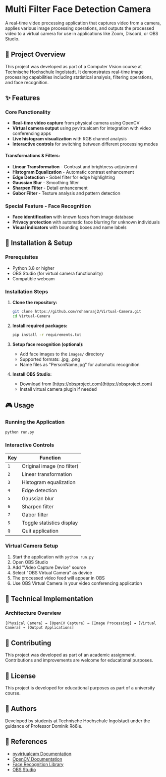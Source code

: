 # Multi Filter Face Detection Camera

A real-time video processing application that captures video from a camera, applies various image processing operations, and outputs the processed video to a virtual camera for use in applications like Zoom, Discord, or OBS Studio.

## 🎯 Project Overview

This project was developed as part of a Computer Vision course at Technische Hochschule Ingolstadt. It demonstrates real-time image processing capabilities including statistical analysis, filtering operations, and face recognition.

## ✨ Features

### Core Functionality
- **Real-time video capture** from physical camera using OpenCV
- **Virtual camera output** using pyvirtualcam for integration with video conferencing apps
- **Live histogram visualization** with RGB channel analysis
- **Interactive controls** for switching between different processing modes

#### Transformations & Filters:
- **Linear Transformation** - Contrast and brightness adjustment
- **Histogram Equalization** - Automatic contrast enhancement
- **Edge Detection** - Sobel filter for edge highlighting
- **Gaussian Blur** - Smoothing filter
- **Sharpen Filter** - Detail enhancement
- **Gabor Filter** - Texture analysis and pattern detection

### Special Feature - Face Recognition
- **Face identification** with known faces from image database
- **Privacy protection** with automatic face blurring for unknown individuals
- **Visual indicators** with bounding boxes and name labels

## 🚀 Installation & Setup

### Prerequisites
- Python 3.8 or higher
- OBS Studio (for virtual camera functionality)
- Compatible webcam

### Installation Steps

1. **Clone the repository:**
   ```bash
   git clone https://github.com/rohanraaj2/Virtual-Camera.git
   cd Virtual-Camera
   ```

2. **Install required packages:**
   ```bash
   pip install -r requirements.txt
   ```

3. **Setup face recognition (optional):**
   - Add face images to the `images/` directory
   - Supported formats: .jpg, .png
   - Name files as "PersonName.jpg" for automatic recognition

4. **Install OBS Studio:**
   - Download from [https://obsproject.com](https://obsproject.com)
   - Install virtual camera plugin if needed

## 🎮 Usage

### Running the Application

```bash
python run.py
```

### Interactive Controls

| Key | Function |
|-----|----------|
| `1` | Original image (no filter) |
| `2` | Linear transformation |
| `3` | Histogram equalization |
| `4` | Edge detection |
| `5` | Gaussian blur |
| `6` | Sharpen filter |
| `7` | Gabor filter |
| `S` | Toggle statistics display |
| `Q` | Quit application |

### Virtual Camera Setup

1. Start the application with `python run.py`
2. Open OBS Studio
3. Add "Video Capture Device" source
4. Select "OBS Virtual Camera" as device
5. The processed video feed will appear in OBS
6. Use OBS Virtual Camera in your video conferencing application

## 🔧 Technical Implementation

### Architecture Overview
```
[Physical Camera] → [OpenCV Capture] → [Image Processing] → [Virtual Camera] → [Output Applications]
```

## 🤝 Contributing

This project was developed as part of an academic assignment. Contributions and improvements are welcome for educational purposes.

## 📝 License

This project is developed for educational purposes as part of a university course.

## 👥 Authors

Developed by students at Technische Hochschule Ingolstadt under the guidance of Professor Dominik Rößle.

## 🔗 References

- [pyvirtualcam Documentation](https://github.com/letmaik/pyvirtualcam)
- [OpenCV Documentation](https://docs.opencv.org/)
- [Face Recognition Library](https://github.com/ageitgey/face_recognition)
- [OBS Studio](https://obsproject.com)